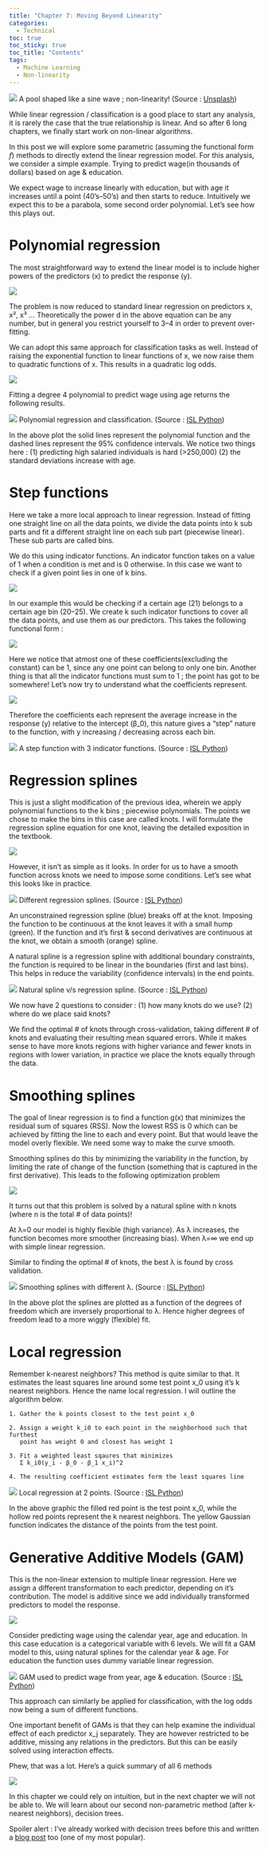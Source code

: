 ```yaml
---
title: "Chapter 7: Moving Beyond Linearity"
categories:
  - Technical
toc: true
toc_sticky: true
toc_title: "Contents"
tags:
  - Machine Learning
  - Non-linearity 
---
```


![](/assets/img/ch7/1.jpg)
A pool shaped like a sine wave ; non-linearity! (Source : [Unsplash](https://unsplash.com/photos/white-concrete-house-diYY2TMBY5g))

While linear regression / classification is a good place to start any analysis, it is rarely the case that the true relationship is linear. And so after 6 long chapters, we finally start work on non-linear algorithms.

In this post we will explore some parametric (assuming the functional form _f_) methods to directly extend the linear regression model. For this analysis, we consider a simple example. Trying to predict wage(in thousands of dollars) based on age & education.

We expect wage to increase linearly with education, but with age it increases until a point (40’s–50’s) and then starts to reduce. Intuitively we expect this to be a parabola, some second order polynomial. Let’s see how this plays out.

# Polynomial regression

The most straightforward way to extend the linear model is to include higher powers of the predictors (x) to predict the response (y).

![](/assets/img/ch7/2.jpg)

The problem is now reduced to standard linear regression on predictors x, x², x³ … Theoretically the power d in the above equation can be any number, but in general you restrict yourself to 3–4 in order to prevent over-fitting.

We can adopt this same approach for classification tasks as well. Instead of raising the exponential function to linear functions of x, we now raise them to quadratic functions of x. This results in a quadratic log odds.

![](/assets/img/ch7/3.jpg)

Fitting a degree 4 polynomial to predict wage using age returns the following results.

![](/assets/img/ch7/4.jpg)
Polynomial regression and classification. (Source : [ISL Python](https://www.statlearning.com/))

In the above plot the solid lines represent the polynomial function and the dashed lines represent the 95% confidence intervals. We notice two things here : (1) predicting high salaried individuals is hard (>250,000) (2) the standard deviations increase with age.

# Step functions

Here we take a more local approach to linear regression. Instead of fitting one straight line on all the data points, we divide the data points into k sub parts and fit a different straight line on each sub part (piecewise linear). These sub parts are called bins.

We do this using indicator functions. An indicator function takes on a value of 1 when a condition is met and is 0 otherwise. In this case we want to check if a given point lies in one of k bins.

![](/assets/img/ch7/5.jpg)

In our example this would be checking if a certain age (21) belongs to a certain age bin (20–25). We create k such indicator functions to cover all the data points, and use them as our predictors. This takes the following functional form :

![](/assets/img/ch7/6.jpg)

Here we notice that atmost one of these coefficients(excluding the constant) can be 1, since any one point can belong to only one bin. Another thing is that all the indicator functions must sum to 1 ; the point has got to be somewhere! Let’s now try to understand what the coefficients represent.

![](/assets/img/ch7/7.jpg)

Therefore the coefficients each represent the average increase in the response (y) relative to the intercept (β_0), this nature gives a “step” nature to the function, with y increasing / decreasing across each bin.

![](/assets/img/ch7/8.jpg)
A step function with 3 indicator functions. (Source : [ISL Python](https://www.statlearning.com/))

# Regression splines

This is just a slight modification of the previous idea, wherein we apply polynomial functions to the k bins ; piecewise polynomials. The points we chose to make the bins in this case are called knots. I will formulate the regression spline equation for one knot, leaving the detailed exposition in the textbook.

![](/assets/img/ch7/9.jpg)

However, it isn’t as simple as it looks. In order for us to have a smooth function across knots we need to impose some conditions. Let’s see what this looks like in practice.

![](/assets/img/ch7/10.jpg)
Different regression splines. (Source : [ISL Python](https://www.statlearning.com/))

An unconstrained regression spline (blue) breaks off at the knot. Imposing the function to be continuous at the knot leaves it with a small hump (green). If the function and it’s first & second derivatives are continuous at the knot, we obtain a smooth (orange) spline.

A natural spline is a regression spline with additional boundary constraints, the function is required to be linear in the boundaries (first and last bins). This helps in reduce the variability (confidence intervals) in the end points.

![](/assets/img/ch7/11.jpg)
Natural spline v/s regression spline. (Source : [ISL Python](https://www.statlearning.com/))

We now have 2 questions to consider : (1) how many knots do we use? (2) where do we place said knots?

We find the optimal # of knots through cross-validation, taking different # of knots and evaluating their resulting mean squared errors. While it makes sense to have more knots regions with higher variance and fewer knots in regions with lower variation, in practice we place the knots equally through the data.

# Smoothing splines

The goal of linear regression is to find a function g(x) that minimizes the residual sum of squares (RSS). Now the lowest RSS is 0 which can be achieved by fitting the line to each and every point. But that would leave the model overly flexible. We need some way to make the curve smooth.

Smoothing splines do this by minimizing the variability in the function, by limiting the rate of change of the function (something that is captured in the first derivative). This leads to the following optimization problem

![](/assets/img/ch7/12.jpg)

It turns out that this problem is solved by a natural spline with n knots (where n is the total # of data points)!

At λ=0 our model is highly flexible (high variance). As λ increases, the function becomes more smoother (increasing bias). When λ=∞ we end up with simple linear regression.

Similar to finding the optimal # of knots, the best λ is found by cross validation.

![](/assets/img/ch7/13.jpg)
Smoothing splines with different λ. (Source : [ISL Python](https://www.statlearning.com/))

In the above plot the splines are plotted as a function of the degrees of freedom which are inversely proportional to λ. Hence higher degrees of freedom lead to a more wiggly (flexible) fit.

# Local regression

Remember k-nearest neighbors? This method is quite similar to that. It estimates the least squares line around some test point x_0 using it’s k nearest neighbors. Hence the name local regression. I will outline the algorithm below.

```
1. Gather the k points closest to the test point x_0   
  
2. Assign a weight k_i0 to each point in the neighborhood such that furthest  
   point has weight 0 and closest has weight 1  
  
3. Fit a weighted least sqaures that minimizes   
   Σ k_i0(y_i - β_0 - β_1 x_i)^2  
  
4. The resulting coefficient estimates form the least squares line
```

![](/assets/img/ch7/14.jpg)
Local regression at 2 points. (Source : [ISL Python](https://www.statlearning.com/))

In the above graphic the filled red point is the test point x_0, while the hollow red points represent the k nearest neighbors. The yellow Gaussian function indicates the distance of the points from the test point.

# Generative Additive Models (GAM)

This is the non-linear extension to multiple linear regression. Here we assign a different transformation to each predictor, depending on it’s contribution. The model is additive since we add individually transformed predictors to model the response.

![](/assets/img/ch7/15.jpg)

Consider predicting wage using the calendar year, age and education. In this case education is a categorical variable with 6 levels. We will fit a GAM model to this, using natural splines for the calendar year & age. For education the function uses dummy variable linear regression.

![](/assets/img/ch7/16.jpg)
GAM used to predict wage from year, age & education. (Source : [ISL Python](https://www.statlearning.com/))

This approach can similarly be applied for classification, with the log odds now being a sum of different functions.

One important benefit of GAMs is that they can help examine the individual effect of each predictor x_j separately. They are however restricted to be additive, missing any relations in the predictors. But this can be easily solved using interaction effects.

Phew, that was a lot. Here’s a quick summary of all 6 methods

![](/assets/img/ch7/17.jpg)

In this chapter we could rely on intuition, but in the next chapter we will not be able to. We will learn about our second non-parametric method (after k-nearest neighbors), decision trees.

Spoiler alert : I’ve already worked with decision trees before this and written a [blog post](https://sriramswaminathan.com/technical/spaceshiptitanic/) too (one of my most popular).
